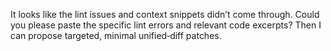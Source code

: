 It looks like the lint issues and context snippets didn’t come through. Could you please paste the specific lint errors and relevant code excerpts? Then I can propose targeted, minimal unified‑diff patches.